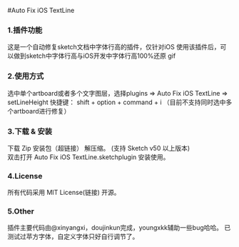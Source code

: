 #Auto Fix iOS TextLine

### 1.插件功能
这是一个自动修复sketch文档中字体行高的插件，仅针对iOS
使用该插件后，可以做到sketch中字体行高与iOS开发中字体行高100%还原
gif

### 2.使用方式
选中单个artboard或者多个文字图层，选择plugins => Auto Fix iOS TextLine => setLineHeight
快捷键： shift + option + command + i
（目前不支持同时选中多个artboard进行修复）

### 3.下载 & 安装
下载 Zip 安装包（超链接） 解压缩。 (支持 Sketch v50 以上版本)  
双击打开 Auto Fix iOS TextLine.sketchplugin 安装使用。

### 4.License
所有代码采用 MIT License(链接) 开源。

### 5.Other
插件主要代码由@xinyangxi，doujinkun完成，youngxkk辅助一些bug哈哈。
已测试过苹方字体，自定义字体只好自行调节了。